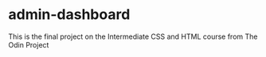 # admin-dashboard
This is the final project on the Intermediate CSS and HTML course from The Odin Project
